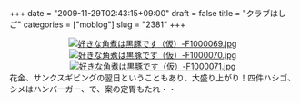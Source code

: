 +++
date = "2009-11-29T02:43:15+09:00"
draft = false
title = "クラブはしご"
categories = ["moblog"]
slug = "2381"
+++

<div align="center"><a href="/images/ameblo/blog_import_4f7a384c6ec6f.jpg"><img alt="好きな角煮は黒豚です（仮）-F1000069.jpg" src="/images/ameblo/blog_import_4f7a384c3b25a.jpg" border="0" /></a></div>
<div align="center"><a href="/images/ameblo/blog_import_4f7a384d4015a.jpg"><img alt="好きな角煮は黒豚です（仮）-F1000070.jpg" src="/images/ameblo/blog_import_4f7a384cc72c0.jpg" border="0" /></a></div>
<div align="center"><a href="/images/ameblo/blog_import_4f7a384dd0fc4.jpg"><img alt="好きな角煮は黒豚です（仮）-F1000071.jpg" src="/images/ameblo/blog_import_4f7a384d7b696.jpg" border="0" /></a></div>
花金、サンクスギビングの翌日ということもあり、大盛り上がり！四件ハシゴ、シメはハンバーガー、で、案の定胃もたれ・・
